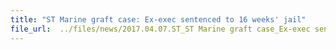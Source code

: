 ```yaml
---
title: "ST Marine graft case: Ex-exec sentenced to 16 weeks' jail"
file_url:  ../files/news/2017.04.07.ST_ST Marine graft case_Ex-exec sentenced to 16 weeks' jail_0.pdf
---
```

